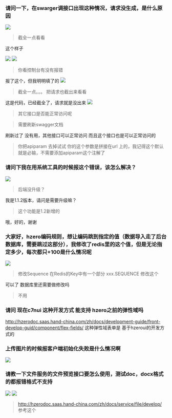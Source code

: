 ### 请问一下，在swarger调接口出现这种情况，请求没生成，是什么原因
![](https://img2018.cnblogs.com/blog/1231979/202001/1231979-20200119213939043-2105465238.png)

>截全一点看看

这个样子

![](https://img2018.cnblogs.com/blog/1231979/202001/1231979-20200119214014184-918116950.png)
![](https://img2018.cnblogs.com/blog/1231979/202001/1231979-20200119214025126-920915738.png)

>你看控制台有没有报错

报了这个，但我明明填了的
![](https://img2018.cnblogs.com/blog/1231979/202001/1231979-20200119214119994-791327975.png)

>截全一点。。。 把请求也截出来看看

这是代码，已经截全了，请求就是没出来
![](https://img2018.cnblogs.com/blog/1231979/202001/1231979-20200119214205381-2092231114.png)

>其它接口是否能正常访问呢

>需要刷新swagger文档

刷新过了
没有用，其他接口可以正常访问
而且这个接口也是可以正常访问的

>你把apiparam  去掉试试
>你的这个参数是拼接在url 上的，我记得这个默认就是必输，不需要添加apiparam这个注解了



### 请问下我在用系统工具的时候报这个错误，该怎么解决？
![](https://img2018.cnblogs.com/blog/1231979/202001/1231979-20200119214304035-1829486674.png)

>后端没升级？

我是1.1.2版本，请问是需要升级嘛？

>这个功能是1.2新增的

哦，好的，谢谢



### 大家好，hzero编码规则，想让编码跳到指定的值（数据导入走了后台数据库，需要跳过这部分），我修改了redis里的这个值，但是无论指定多少，每次都只+100是什么情况呢
![](https://img2018.cnblogs.com/blog/1231979/202001/1231979-20200119214338659-892466443.png)

>修改Sequence  在Redis的Key中有一个部分  xxx.SEQUENCE
>修改这个

可以了  数据库里还需要做修改吗

>不用


### 请问 现在c7nui 这种开发方式 能支持 hzero之前的弹性域吗
http://hzerodoc.saas.hand-china.com/zh/docs/development-guide/front-develop-guid/component/flex-fields/ 这种弹性域表单是 基于hzeroui的开发方式的




### 上传图片的时候报客户端初始化失败是什么情况啊
![](https://img2018.cnblogs.com/blog/1231979/202001/1231979-20200119214452918-801394779.png)

  





### 请教一下文件服务的文件预览接口要怎么使用，测试doc，docx格式的都报错格式不支持
![](https://img2018.cnblogs.com/blog/1231979/202001/1231979-20200119214054193-742862822.png)
![](https://img2018.cnblogs.com/blog/1231979/202001/1231979-20200119214105427-1019439819.png)

>http://hzerodoc.saas.hand-china.com/zh/docs/service/file/develop/  参考这个
